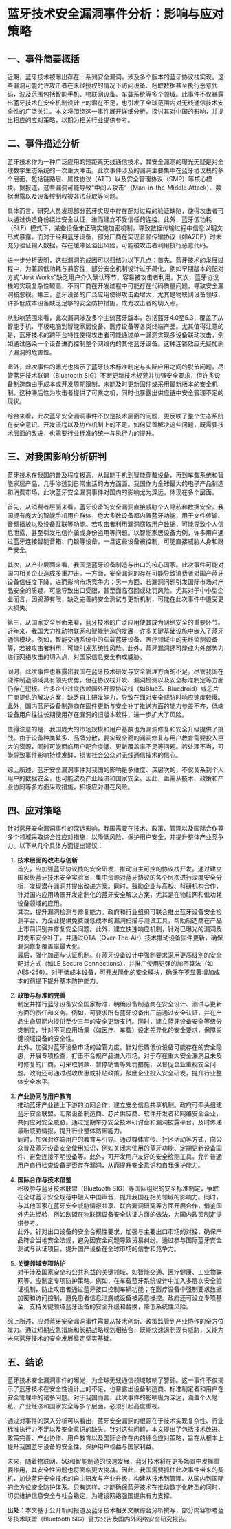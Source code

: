 # 蓝牙技术安全漏洞事件分析：影响与应对策略

## 一、事件简要概括

  近期，蓝牙技术被曝出存在一系列安全漏洞，涉及多个版本的蓝牙协议栈实现。这些漏洞可能允许攻击者在未经授权的情况下访问设备、窃取数据甚至执行恶意代码，波及范围包括智能手机、物联网设备、车载系统等多个领域。此事件不仅暴露出蓝牙技术在安全机制设计上的潜在不足，也引发了全球范围内对无线通信技术安全性的广泛关注。本文将围绕这一事件展开详细分析，探讨其对中国的影响，并提出相应的应对策略，以期为相关行业提供参考。

## 二、事件描述分析

  蓝牙技术作为一种广泛应用的短距离无线通信技术，其安全漏洞的曝光无疑是对全球数字生态系统的一次重大冲击。此次事件涉及的漏洞主要集中在蓝牙协议栈的多个层面，包括链路层、属性协议（ATT）以及安全管理协议（SMP）等核心模块。据报道，这些漏洞可能导致“中间人攻击”（Man-in-the-Middle Attack）、数据泄露以及设备控制权被非法获取等问题。

  具体而言，研究人员发现部分蓝牙实现中存在配对过程的验证缺陷，使得攻击者可以通过伪造身份绕过安全认证，进而建立不受信任的连接。此外，蓝牙低功耗（BLE）模式下，某些设备未正确实施加密机制，导致数据传输过程中信息以明文形式暴露。而对于经典蓝牙设备，部分厂商在实现音频传输协议（如A2DP）时未充分验证输入数据，存在缓冲区溢出风险，可能被攻击者利用执行恶意代码。

  进一步分析表明，这些漏洞的成因可以归结为以下几点：首先，蓝牙技术的发展过程中，为兼顾低功耗与兼容性，部分安全机制设计过于简化，例如早期版本的配对方式“Just Works”缺乏用户介入确认环节，容易被攻击者利用。其次，蓝牙协议栈的实现复杂性较高，不同厂商在开发过程中可能存在代码质量问题，导致安全漏洞被忽视。第三，蓝牙设备的广泛应用使得攻击面增大，尤其是物联网设备领域，许多低成本设备缺乏足够的安全防护措施，成为攻击者的切入点。

  从影响范围来看，此次漏洞涉及多个主流蓝牙版本，包括蓝牙4.0至5.3，覆盖了从智能手机、平板电脑到智能家居设备、医疗设备等各类终端产品。尤其值得注意的是，蓝牙技术的跨平台特性使得攻击者可能通过单一漏洞实现多设备联动攻击，例如通过感染一个设备进而控制整个网络内的其他蓝牙设备。这种连锁效应无疑加剧了漏洞的危害性。

  此外，此次事件的曝光也揭示了蓝牙技术标准制定与实际应用之间的脱节问题。尽管蓝牙技术联盟（Bluetooth SIG）不断更新技术规范并加强安全要求，但许多设备制造商由于成本或开发周期限制，未能及时更新固件或采用最新版本的安全机制。这种滞后性为攻击者提供了可乘之机，同时也暴露出供应链中安全管理不足的现状。

  综合来看，此次蓝牙安全漏洞事件不仅是技术层面的问题，更反映了整个生态系统在安全意识、开发流程以及协作机制上的不足。如何妥善解决这些问题，既需要技术层面的改进，也需要行业标准的统一与执行力的提升。

## 三、对我国影响分析研判

  蓝牙技术在我国的普及程度极高，从智能手机到智能穿戴设备，再到车载系统和智能家居产品，几乎渗透到日常生活的方方面面。我国作为全球最大的电子产品制造和消费市场，此次蓝牙安全漏洞事件对国内的影响尤为深远，体现在多个层面。

  首先，从消费者层面来看，蓝牙设备的安全漏洞直接威胁个人隐私和数据安全。我国拥有庞大的智能手机用户群体，绝大多数设备都内置蓝牙功能，用于文件传输、音频播放以及设备互联等功能。若攻击者利用漏洞窃取用户数据，可能导致个人信息泄露，甚至引发电信诈骗或身份盗用等问题。以智能家居设备为例，许多用户通过蓝牙连接智能音箱、门锁等设备，一旦这些设备被控制，可能直接威胁人身和财产安全。

  其次，从产业层面来看，我国是蓝牙设备制造与出口的核心国家。此次事件可能对国内相关企业造成多重冲击。一方面，安全漏洞的存在可能导致消费者对国产蓝牙设备信任度下降，进而影响市场竞争力；另一方面，若漏洞问题引发国际市场对产品安全的质疑，可能导致出口受限，甚至面临召回或处罚风险。尤其对于中小型企业而言，因资源有限，缺乏完善的安全测试与更新机制，可能在此次事件中遭受更大损失。

  第三，从国家安全层面来看，蓝牙技术的广泛应用使其成为网络安全的重要环节。近年来，我国大力推动物联网和智能制造的发展，许多关键基础设施中嵌入了蓝牙通信模块。例如，智能交通系统中的车载蓝牙设备、医疗领域中的无线监测设备等，若被攻击者利用，可能引发系统性风险。此外，蓝牙漏洞还可能成为外部势力进行网络攻击的切入点，对国家信息安全构成威胁。

  同时，此次事件也暴露出我国在蓝牙技术研发与安全管理方面的不足。尽管我国在硬件制造领域具有领先优势，但在协议栈开发、漏洞检测以及安全标准制定等方面仍存在短板。许多企业过度依赖国外开源协议栈（如BlueZ、Bluedroid）或芯片厂商提供的解决方案，缺乏自主研发能力，导致在面对安全威胁时响应速度较慢。此外，国内蓝牙设备制造商在固件更新与安全补丁推送方面的能力参差不齐，低端设备用户往往长期使用存在漏洞的旧版本软件，进一步扩大了风险。

  值得注意的是，我国庞大的市场规模和用户基数也为漏洞修复和安全升级提供了挑战。由于设备种类繁多、品牌分散，要实现全面的漏洞修复与用户教育需要投入巨大的资源，同时可能面临用户配合度低、更新覆盖率不足等问题。若处理不当，可能导致事件影响持续发酵，损害社会公众对无线通信技术的信心。

  综上所述，蓝牙安全漏洞事件对我国的影响是多维度、深层次的，不仅关系到个人用户的数据安全，也可能波及产业经济和国家安全。因此，亟需从技术、政策和产业协同等多方面采取措施，积极应对潜在风险。

## 四、应对策略

  针对蓝牙安全漏洞事件的深远影响，我国需要在技术、政策、管理以及国际合作等多个领域采取综合性应对措施，以降低风险、保护用户安全，并提升整体产业竞争力。以下从几个具体方面提出建议：

  1. **技术层面的改进与创新**  
     首先，应加强蓝牙协议栈的安全研发，推动自主可控的协议栈开发。通过建立国家级蓝牙技术安全实验室，集中资源对蓝牙协议的各个层次进行深度安全分析，发现潜在漏洞并提出改进方案。同时，鼓励企业与高校、科研机构合作，针对国内应用场景开发定制化的蓝牙安全解决方案，尤其是在物联网和低功耗设备领域的应用。  
     其次，提升漏洞检测与修复能力。政府和行业组织可联合推出蓝牙设备安全检测平台，为企业提供免费或低成本的漏洞扫描与测试工具，帮助制造商在产品上市前识别并修复安全问题。此外，建立快速响应机制，针对已曝光的漏洞及时发布安全补丁，并通过OTA（Over-The-Air）技术推动设备固件更新，确保漏洞修复覆盖率最大化。  
     最后，强化加密与认证机制。在蓝牙设备设计中强制要求采用更高级别的安全配对方式（如LE Secure Connections），并推广使用更强的加密算法（如AES-256）。对于低成本设备，可开发简化的安全模块，确保在不显著增加成本的前提下提升基本防护能力。

  2. **政策与标准的完善**  
     制定并推行蓝牙设备安全国家标准，明确设备制造商在安全设计、测试与更新方面的责任和义务。例如，可要求所有蓝牙设备出厂前通过安全认证，并在产品生命周期内提供至少三年的安全更新支持。同时，建立蓝牙设备安全等级分类制度，针对不同应用场景（如医疗、车载）设定差异化的安全要求，保障关键领域设备的安全性。  
     此外，加强对蓝牙设备市场的监管力度。针对低质低价设备可能存在的安全隐患，开展专项检查，打击不合规产品进入市场。对于存在重大安全漏洞且未及时修复的厂商，可采取罚款、暂停销售等处罚措施，以督促企业重视安全问题。政府还可通过税收优惠或补贴政策，鼓励企业投入安全研发，提升行业整体安全水平。

  3. **产业协同与用户教育**  
     推动蓝牙产业链上下游的协同合作，建立安全信息共享机制。政府可牵头组建蓝牙安全联盟，汇聚设备制造商、芯片供应商、软件开发者和网络安全企业，共同应对安全威胁。通过定期举办安全技术研讨会和漏洞披露平台，及时传递最新威胁情报，提升行业整体防御能力。  
     同时，加强对终端用户的教育与引导。通过媒体宣传、社区活动等方式，向公众普及蓝牙设备安全使用知识，例如关闭未使用的蓝牙功能、定期更新设备固件、避免连接不明设备等。此外，可开发用户友好的安全检测工具，允许普通用户自行检查设备是否存在漏洞，从而提升安全意识和自我保护能力。

  4. **国际合作与技术借鉴**  
     积极参与蓝牙技术联盟（Bluetooth SIG）等国际组织的安全标准制定，争取在全球蓝牙安全规范中融入中国声音，提升我国在相关领域的影响力。同时，与其他国家在蓝牙安全威胁情报共享、联合漏洞研究等方面开展合作，借鉴国外先进经验，例如欧盟在物联网设备安全认证方面的做法，为国内政策制定提供参考。  
     此外，针对出口设备的安全合规性要求，加强与主要出口市场的对接，确保产品符合当地安全法规，避免因安全问题导致贸易纠纷。通过参与国际蓝牙安全测试与认证项目，提升国产设备在全球市场的信誉和竞争力。

  5. **关键领域专项防护**  
     对于涉及国家安全和公共利益的关键领域，如智能交通、医疗健康、工业物联网等，应制定专项防护策略。例如，在车载蓝牙系统设计中加入多层次安全验证机制，防止攻击者通过蓝牙接口控制车辆功能；在医疗设备中强制要求数据加密和访问控制，避免患者信息泄露或设备被恶意操控。政府还可设立专项基金，支持关键领域蓝牙设备的安全升级和替换，降低系统性风险。

  综上所述，应对蓝牙安全漏洞事件需要从技术创新、政策监管到产业协作的全方位发力。通过短期应急措施和长期战略规划相结合，既能快速遏制现有威胁，又能为未来蓝牙技术的安全发展奠定坚实基础。

## 五、结论

  蓝牙技术安全漏洞事件的曝光，为全球无线通信领域敲响了警钟。这一事件不仅揭示了蓝牙技术在安全性设计上的不足，也暴露出设备制造商、标准制定者和用户在安全管理中的诸多问题。对于我国而言，此次事件的影响极为深远，涵盖个人隐私、产业经济和国家安全等多个层面，必须引起高度重视。

  通过对事件的深入分析可以看出，蓝牙安全漏洞的根源在于技术实现复杂性、行业标准执行力不足以及安全意识的缺失。针对这些问题，本文提出了包括技术改进、政策完善、产业协作、用户教育以及国际合作在内的综合应对策略，旨在从根本上提升我国蓝牙设备的安全性，保护用户权益与国家利益。

  未来，随着物联网、5G和智能制造的快速发展，蓝牙技术将在更多场景中发挥重要作用，其安全性问题也将面临更大挑战。因此，我国需要抓住此次事件带来的契机，加快蓝牙安全技术的自主研发与产业升级，构建从技术到管理、从国内到国际的全方位安全防护体系。只有这样，才能确保蓝牙技术在推动数字化转型的同时，切实维护信息安全与社会稳定，为建设网络强国提供有力支撑。

**出处**：本文基于公开新闻报道及蓝牙技术相关文献综合分析撰写，部分内容参考蓝牙技术联盟（Bluetooth SIG）官方公告及国内外网络安全研究报告。